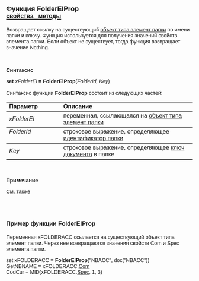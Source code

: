 ﻿<html>
<head>
<title>FolderElProp</title>
</head>

<body>

<h1><font face="Arial"><font size="4">Функция FolderElProp<br>
</font><a href="../../AsFoldElement.html"><font size="3"><strong>свойства&nbsp;&nbsp; 
методы</strong></font></a></font></h1>

<p><font face="Arial">Возвращает ссылку на существующий <a href="../../AsFoldElement.html">
объект типа элемент папки</a> по имени папки и ключу. Функция используется для 
получения значений свойств элемента папки. Если объект не существует, тогда 
функция возвращает значение Nothing.</font></p>

<p>&nbsp;</p>

<p class="label"><font face="Arial"><b>Синтаксис</b></font></p>

<p><font face="Arial"><strong>set </strong><em>xFolderEl</em><strong> 
= FolderElProp</strong>(<em>FolderId, Key</em>)<em><br>
</em><br>
Синтаксис функции <strong>FolderElProp</strong> состоит из следующих частей:</font></p>

<table border="1" cellPadding="5" cols="2" frame="below" rules="rows">
<TBODY>
  <tr vAlign="top">
    <td class="label" width="29%"><font face="Arial"><b>Параметр</b></font></td>
    <td class="label" width="71%"><font face="Arial"><strong>Описание</strong></font></td>
  </tr>
  <tr>
    <td width="29%"><em><font face="Arial">xFolderEl</font></em></td>
    <td width="71%"><font face="Arial">переменная, ссылающаяся на <a href="../../AsFoldElement.html">
	объект типа элемент папки</a></font></td>
  </tr>
  <tr vAlign="top">
    <td width="29%"><font face="Arial"><em>FolderId</em></font></td>
    <td width="71%"><font face="Arial">строковое выражение, 
	определяющее <a href="../../../Database/Folders.html">идентификатор папки</a></font></td>
  </tr>
  <tr>
    <td width="29%"><font face="Arial"><em>Key</em></font></td>
    <td width="71%"><font face="Arial">строковое выражение, 
	определяющее <a href="../../../Database/Folders.html">ключ документа</a>
    в папке</font></td>
  </tr>
</TBODY>
</table>

<p class="label">&nbsp;</p>

<p class="label"><font face="Arial"><b>Примечание</b></font></p>

<p class="label"><a href="../../../constructors.html"><font face="Arial">
См. также</font></a></p>

<p class="label">&nbsp;</p>

<h1><font size="3" face="Arial"><strong>Пример функции FolderElProp</strong></font></h1>

<p><font face="Arial">Переменная xFOLDERACC ссылается на существующий 
объект типа элемент папки. Через нее возвращаются значения свойств Сom и Spec 
элемента папки.</font></p>

<p><font face="Arial">set xFOLDERACC = <strong>FolderElProp</strong>(&quot;NBACC&quot;, 
doc(&quot;NBACC&quot;))<br>
GetNBNAME = xFOLDERACC.<a href="../../AsFoldElement/Com.html">Com</a><br>
CodCur = MID(xFOLDERACC.<a href="../../AsFoldElement/Spec.html">Spec</a>, 1, 3) </font></p>
</body>
</html>
